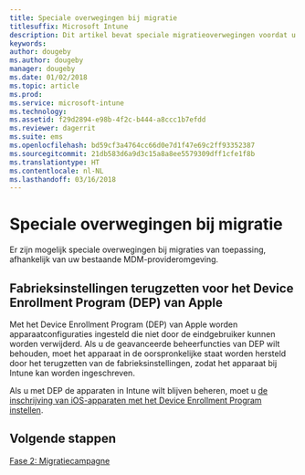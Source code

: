 ```yaml
---
title: Speciale overwegingen bij migratie
titlesuffix: Microsoft Intune
description: Dit artikel bevat speciale migratieoverwegingen voordat u een Microsoft Intune-migratiecampagne start.
keywords: 
author: dougeby
ms.author: dougeby
manager: dougeby
ms.date: 01/02/2018
ms.topic: article
ms.prod: 
ms.service: microsoft-intune
ms.technology: 
ms.assetid: f29d2894-e98b-4f2c-b444-a8ccc1b7efdd
ms.reviewer: dagerrit
ms.suite: ems
ms.openlocfilehash: bd59cf3a4764cc66d0e7d1f47e69c2ff93352387
ms.sourcegitcommit: 21db583d6a9d3c15a8a8ee5579309dff1cfe1f8b
ms.translationtype: HT
ms.contentlocale: nl-NL
ms.lasthandoff: 03/16/2018
---
```

# <a name="special-migration-considerations"></a>Speciale overwegingen bij migratie

Er zijn mogelijk speciale overwegingen bij migraties van toepassing, afhankelijk van uw bestaande MDM-provideromgeving.

## <a name="factory-reset-for-apples-device-enrollment-program-dep"></a>Fabrieksinstellingen terugzetten voor het Device Enrollment Program (DEP) van Apple

Met het Device Enrollment Program (DEP) van Apple worden apparaatconfiguraties ingesteld die niet door de eindgebruiker kunnen worden verwijderd. Als u de geavanceerde beheerfuncties van DEP wilt behouden, moet het apparaat in de oorspronkelijke staat worden hersteld door het terugzetten van de fabrieksinstellingen, zodat het apparaat bij Intune kan worden ingeschreven.

Als u met DEP de apparaten in Intune wilt blijven beheren, moet u [de inschrijving van iOS-apparaten met het Device Enrollment Program instellen](device-enrollment-program-enroll-ios.md).


## <a name="next-steps"></a>Volgende stappen

[Fase 2: Migratiecampagne](migration-guide-campaign.md)
